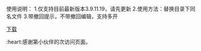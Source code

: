 使用说明：
1.仅支持目前最新版本3.9.11.19，请先更新
2.使用方法：替换目录下同名文件
3.带撤回提示，不带撤回编辑，支持多开


[下载](https://www.123pan.com/s/2CBtVv-ZoJrA.html)



<span id="busuanzi">
:heart:感谢第<span></span>小伙伴的<span></span>次访问页面。
</span>

<!-- ##{"script":"<script>document.getElementById('user-content-busuanzi').id='busuanzi_container_site_uv';busuanzi=document.getElementById('busuanzi_container_site_uv');busuanzi.style.display='none';busuanzi.childNodes[1].id='busuanzi_value_site_uv';busuanzi.childNodes[3].id='busuanzi_value_site_pv';</script><script async src='//busuanzi.ibruce.info/busuanzi/2.3/busuanzi.pure.mini.js'></script>","style":"<style>#busuanzi_value_site_uv{color:red}#busuanzi_value_site_pv{color:red}</style>"}## -->

<!-- ##{"timestamp":1523882820,"ogImage":"https://github-production-user-asset-6210df.s3.amazonaws.com/11755104/256190976-9ab37005-7434-4485-b554-bd2ce6fa5e2f.jpg","script":"<link rel='stylesheet' href='https://cdn.jsdelivr.net/npm/lightbox2@2.11.4/dist/css/lightbox.min.css'><script src='https://cdn.jsdelivr.net/gh/lokesh/lightbox2@v2.11.4/dist/js/lightbox-plus-jquery.min.js'></script><script>var imgLinks=document.querySelectorAll('a > img');imgLinks.forEach(function(imgLink){imgLink.parentElement.setAttribute('data-lightbox','images');});lightbox.init();</script>"}## -->